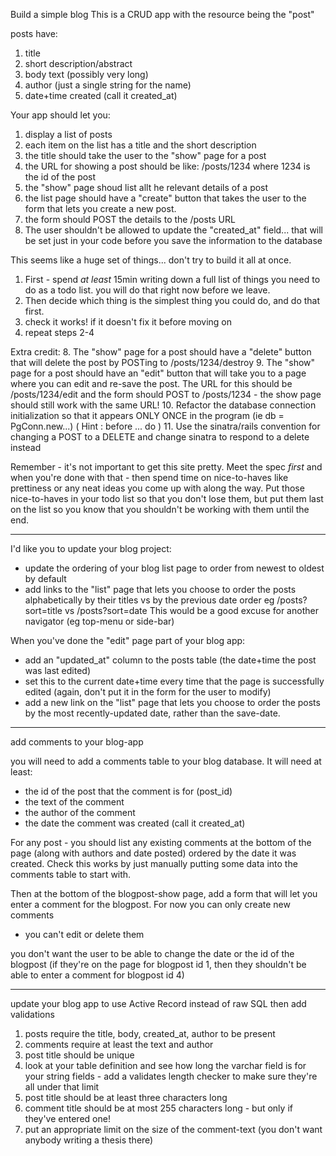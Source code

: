 Build a simple blog
This is a CRUD app with the resource being the "post"

posts have:
1) title
2) short description/abstract
3) body text (possibly very long)
4) author (just a single string for the name)
5) date+time created (call it created_at)


Your app should let you:
1. display a list of posts
2. each item on the list has a title and the short description
3. the title should take the user to the "show" page for a post
4. the URL for showing a post should be like: /posts/1234
where 1234 is the id of the post
5. the "show" page shoud list allt he relevant details of a post
6. the list page should have a "create" button that takes the user to the
form that lets you create a new post. 
7. the form should POST the details to the /posts URL
8. The user shouldn't be allowed to update the "created_at" field... that will be
set just in your code before you save the information to the database

This seems like a huge set of things... don't try to build it all at once.
1) First - spend *at least* 15min writing down a full list of things you need to do as a todo list. you will do that right now before we leave.
2) Then decide which thing is the simplest thing you could do, and do that first.
3) check it works! if it doesn't fix it before moving on
4) repeat steps 2-4


Extra credit:
8. The "show" page for a post should have a "delete" button that will delete the post by POSTing to /posts/1234/destroy
9. The "show" page for a post should have an "edit" button that will take you to a page where you can edit and re-save the post. The URL for this should be /posts/1234/edit and the form should POST to /posts/1234 - the show page should still work with the same URL!
10. Refactor the database connection initialization so that it appears ONLY ONCE in the program (ie db = PgConn.new...)  ( Hint : before ... do )
11. Use the sinatra/rails convention for changing a POST to a DELETE and change sinatra to respond to a delete instead



Remember - it's not important to get this site pretty. 
Meet the spec *first* and when you're done with that - then spend time on
nice-to-haves like prettiness or any neat ideas you come up with along the
way.
Put those nice-to-haves in your todo list so that you don't lose them, but
put them last on the list so you know that you shouldn't be working with
them until the end.


---------------------------------------------------------------------------------------------


I'd like you to update your blog project:
  - update the ordering of your blog list page to order from newest to
    oldest by default
  - add links to the "list" page that lets you choose to order
    the posts alphabetically by their titles vs by the previous date order
    eg /posts?sort=title  vs /posts?sort=date
    This would be a good excuse for another navigator (eg top-menu or side-bar)



  When you've done the "edit" page part of your blog app:
  - add an "updated_at" column to the posts table (the date+time the post was last edited)
  - set this to the current date+time every time that the page is
    successfully edited (again, don't put it in the form for the user to
    modify)
  - add a new link on the "list" page that lets you choose to order the
    posts by the most recently-updated date, rather than the save-date.


---------------------------------------------------------------------------------------------


add comments to your blog-app

  you will need to add a comments table to your blog database.
  It will need at least:
  - the id of the post that the comment is for (post_id)
  - the text of the comment
  - the author of the comment
  - the date the comment was created (call it created_at)

  For any post - you should list any existing comments at the bottom of
  the page (along with authors and date posted) ordered by the date it was
  created.
  Check this works by just manually putting some data into the comments
  table to start with.

  Then at the bottom of the blogpost-show page, add a form that will let you
  enter a comment for the blogpost. For now you can only create new comments
  - you can't edit or delete them


  you don't want the user to be able to change the date or the id of the
  blogpost (if they're on the page for blogpost id 1, then they shouldn't be
  able to enter a comment for blogpost id 4)


---------------------------------------------------------------------------------------------


update your blog app to use Active Record instead of raw SQL
then add validations
1. posts require the title, body, created_at, author to be present
2. comments require at least the text and author
3. post title should be unique
4. look at your table definition and see how long the varchar field is for
your string fields - add a validates length checker to make sure they're all
under that limit
5. post title should be at least three characters long
6. comment title should be at most 255 characters long - but only if they've
entered one!
7. put an appropriate limit on the size of the comment-text (you don't want
anybody writing a thesis there)



